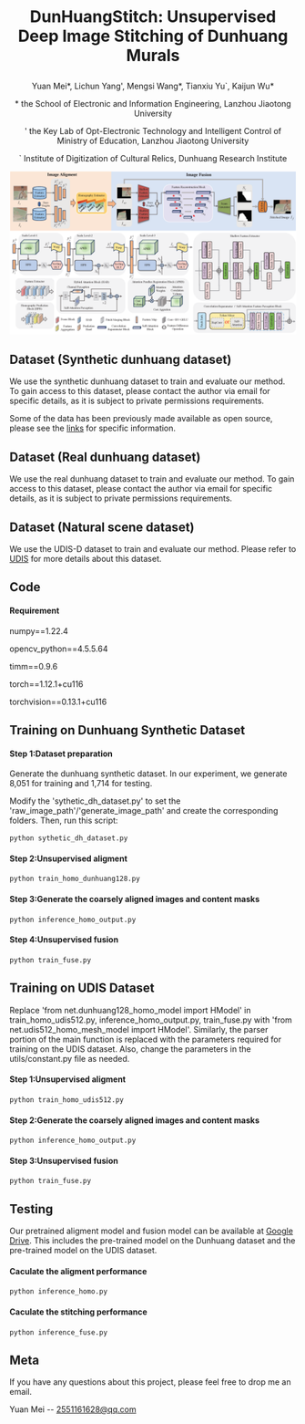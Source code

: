 # <p align="center">DunHuangStitch: Unsupervised Deep Image Stitching of Dunhuang Murals</p>
<p align="center">Yuan Mei*, Lichun Yang', Mengsi Wang*, Tianxiu Yu`, Kaijun Wu*</p>
<p align="center">* the School of Electronic and Information Engineering, Lanzhou Jiaotong University</p>
<p align="center">' the Key Lab of Opt-Electronic Technology and Intelligent Control of Ministry of Education, Lanzhou Jiaotong University</p>
<p align="center">` Institute of Digitization of Cultural Relics, Dunhuang Research Institute</p>

![image](./network.png)
## Dataset (Synthetic dunhuang dataset)
We use the synthetic dunhuang dataset to train and evaluate our method. To gain access to this dataset, please contact the author via email for specific details, as it is subject to private permissions requirements. 

Some of the data has been previously made available as open source, please see the [links](https://drive.google.com/file/d/1zqFX_gg6Pp4kf4PrmKB7NIojQDSxS3xr/view) for specific information.

## Dataset (Real dunhuang dataset)
We use the real dunhuang dataset to train and evaluate our method. To gain access to this dataset, please contact the author via email for specific details, as it is subject to private permissions requirements. 

## Dataset (Natural scene dataset)
We use the UDIS-D dataset to train and evaluate our method. Please refer to [UDIS](https://github.com/nie-lang/UnsupervisedDeepImageStitching) for more details about this dataset.


## Code
#### Requirement
numpy==1.22.4

opencv_python==4.5.5.64

timm==0.9.6

torch==1.12.1+cu116

torchvision==0.13.1+cu116


## Training on Dunhuang Synthetic Dataset
####  Step 1:Dataset preparation
Generate the dunhuang synthetic dataset. In our experiment, we generate 8,051 for training and 1,714 for testing.

Modify the 'sythetic_dh_dataset.py' to set the 'raw_image_path'/'generate_image_path' and create the corresponding folders. Then, run this script:
```
python sythetic_dh_dataset.py
```

#### Step 2:Unsupervised aligment
```
python train_homo_dunhuang128.py
```

#### Step 3:Generate the coarsely aligned images and content masks
```
python inference_homo_output.py
```

#### Step 4:Unsupervised fusion
```
python train_fuse.py
```

## Training on UDIS Dataset
Replace 'from net.dunhuang128_homo_model import HModel' in train_homo_udis512.py, inference_homo_output.py, train_fuse.py with 'from net.udis512_homo_mesh_model import HModel'. Similarly, the parser portion of the main function is replaced with the parameters required for training on the UDIS dataset. Also, change the parameters in the utils/constant.py file as needed.
#### Step 1:Unsupervised aligment
```
python train_homo_udis512.py
```

#### Step 2:Generate the coarsely aligned images and content masks
```
python inference_homo_output.py
```

#### Step 3:Unsupervised fusion
```
python train_fuse.py
```

## Testing 
Our pretrained aligment model and fusion model can be available at [Google Drive](https://drive.google.com/drive/folders/12fLswn9o8FVLoqewfHIWazhphBY3LD4h?usp=drive_link). This includes the pre-trained model on the Dunhuang dataset and the pre-trained model on the UDIS dataset.
#### Caculate the aligment performance
```
python inference_homo.py
```
#### Caculate the stitching performance
```
python inference_fuse.py
```

## Meta
If you have any questions about this project, please feel free to drop me an email.

Yuan Mei -- 2551161628@qq.com



